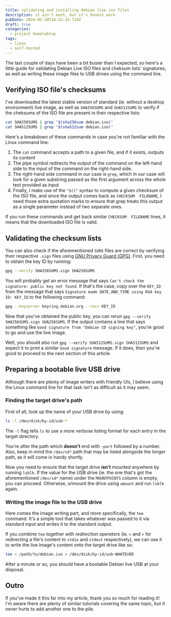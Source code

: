 ```yaml
---
title: validating and installing debian live iso files
description: it ain't much, but it's honest work 
pubDate: 2024-02-20T10:22:33.724Z
draft: true
categories:
  - project homelabtop
tags:
  - linux
  - self-hosted
---
```


The last couple of days have been a bit busier than I expected, so here's a little guide for validating Debian Live ISO files and cheksum lists' signatures, as well as writing these image files to USB drives using the command line.

## Verifying ISO file's checksums

I've downloaded the latest stable version of standard (ie. without a desktop environment) live image, as well as `SHA256SUMS` and `SHA512SUMS` to verify if the cheksums of the ISO file are present in their respective lists:

```sh
cat SHA256SUMS | grep "$(sha256sum debian.iso)"
cat SHA512SUMS | grep "$(sha512sum debian.iso)"
```

Here's a breakdown of these commands in case you're not familiar with the Linux command line:

1. The `cat` command accepts a path to a given file, and if it exists, outputs its content
2. The pipe symbol redirects the output of the command on the left-hand side to the input of the command on the right-hand side.
3. The right-hand side command in our case is `grep`, which in our case will look for a given substring passed as the first argument across the whole text provided as input
4. Finally, I make use of the `"$()"` syntax to compute a given checksum of the ISO file, and since the output comes back as `CHECKSUM  FILENAME`, I need those extra quotation marks to ensure that grep treats this output as a single parameter instead of two separate ones.

If you run these commands and get back similar `CHECKSUM  FILENAME` lines, it means that the downloaded ISO file is valid.

## Validating the checksum lists

You can also check if the aforementioned `SUMS` files are correct by verifying their respective `.sign` files
using [GNU Privacy Guard (GPG)](https://www.gnupg.org/). First, you need to obtain the key ID by running:

```sh
gpg --verify SHA256SUMS.sign SHA256SUMS
```

You will probably get an error message that says `Can't check the signature: public key not found`. If that's the case, copy over the `KEY_ID` from the message that says `Signature made DATE_AND_TIME using RSA key ID: KEY_ID` to the following command:

```sh
gpg --keyserver keyring.debian.org --recv KEY_ID
```

Now that you've obtained the public key, you can rerun `gpg --verify SHA256SUMS.sign SHA256SUMS`. If the output contains a line that says something like `Good signature from "Debian CD signing key"`, you're good to go and use the live image.

Well, you should also run `gpg --verify SHA512SUMS.sign SHA512SUMS` and expect it to print a similar `Good signature` message. If it does, then you're good to proceed to the next section of this article.

## Preparing a bootable live USB drive

Although there are plenty of image writers with friendly UIs, I believe using the Linux command line for that task isn't as difficult as it may seem.

### Finding the target drive's path

First of all, look up the name of your USB drive by using:

```sh
ls -l /dev/disk/by-id/usb-*
```

The `-l` flag tells `ls` to use a more verbose listing format for each entry in the target directory.

You're after the path which **doesn't** end with `-part` followed by a number. Also, keep in mind the `/dev/sd*` path that may be listed alongside the longer path, as it will come in handy shortly.

Now you need to ensure that the target drive **isn't** mounted anywhere by running `lsblk`. If the value for the USB drive (ie. the one that's got the aforementioned `/dev/sd*` name) under the `MOUNTPOINTS` column is empty, you can proceed. Otherwise, unmount the drive using `umount` and run `lsblk` again.

### Writing the image file to the USB drive

Here comes the image writing part, and more specifically, the `tee` command. It's a simple tool that takes whatever was passed to it via standard input and writes it to the standard output.

If you combine `tee` together with _redirection operators_ (ie. `<` and `>` for redirecting a file's content to `stdin` and `stdout` respectively), we can use it to write the live image's content onto the target drive like so:

```sh
tee < /path/to/debian.iso > /dev/disk/by-id/usb-WHATEVER
```

After a minute or so, you should have a bootable Debian live USB at your disposal.

## Outro

If you've made it this far into my article, thank you so much for reading it! I'm aware there are plenty of similar tutorials covering the same topic, but it never hurts to add another one to the pile.
